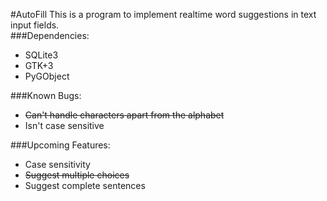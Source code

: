 #AutoFill
This is a program to implement realtime word suggestions in text input fields.<br />
###Dependencies:<br />
<ul>
<li>SQLite3</li>
<li>GTK+3</li>
<li>PyGObject</li>
</ul>
###Known Bugs:<br />
<ul>
<li><strike>Can't handle characters apart from the alphabet</strike></li>
<li>Isn't case sensitive</li>
</ul>
###Upcoming Features:
<ul>
<li>Case sensitivity</li>
<li><strike>Suggest multiple choices</strike></li>
<li>Suggest complete sentences</li>
</ul>
